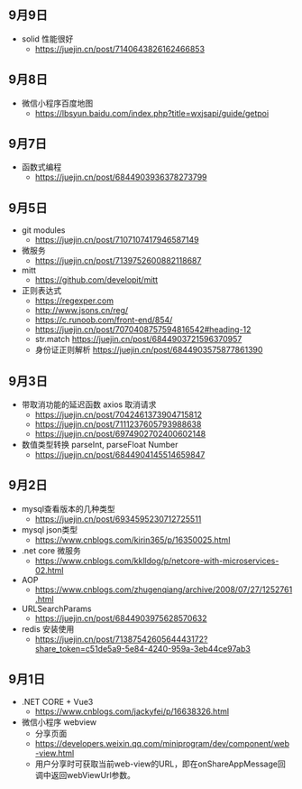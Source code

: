 
## 9月9日
- solid 性能很好
  - https://juejin.cn/post/7140643826162466853
## 9月8日
- 微信小程序百度地图
  - https://lbsyun.baidu.com/index.php?title=wxjsapi/guide/getpoi
## 9月7日
- 函数式编程
  - https://juejin.cn/post/6844903936378273799
## 9月5日
- git modules 
  - https://juejin.cn/post/7107107417946587149
- 微服务
  - https://juejin.cn/post/7139752600882118687
- mitt 
  - https://github.com/developit/mitt
- 正则表达式
  - https://regexper.com
  - http://www.jsons.cn/reg/
  - https://c.runoob.com/front-end/854/
  - https://juejin.cn/post/7070408757594816542#heading-12
  - str.match https://juejin.cn/post/6844903721596370957
  - 身份证正则解析 https://juejin.cn/post/6844903575877861390
## 9月3日
- 带取消功能的延迟函数  axios 取消请求
  - https://juejin.cn/post/7042461373904715812
  - https://juejin.cn/post/7111237605793988638
  - https://juejin.cn/post/6974902702400602148
- 数值类型转换 parseInt, parseFloat Number
  - https://juejin.cn/post/6844904145514659847
## 9月2日
- mysql查看版本的几种类型
  - https://juejin.cn/post/6934595230712725511
- mysql json类型
  - https://www.cnblogs.com/kirin365/p/16350025.html
- .net core 微服务
  - https://www.cnblogs.com/kklldog/p/netcore-with-microservices-02.html
- AOP 
  - https://www.cnblogs.com/zhugenqiang/archive/2008/07/27/1252761.html
- URLSearchParams
  - https://juejin.cn/post/6844903975628570632
- redis 安装使用
  - https://juejin.cn/post/7138754260564443172?share_token=c51de5a9-5e84-4240-959a-3eb44ce97ab3
## 9月1日
- .NET CORE + Vue3
  - https://www.cnblogs.com/jackyfei/p/16638326.html
- 微信小程序 webview  
  - 分享页面
  - https://developers.weixin.qq.com/miniprogram/dev/component/web-view.html
  - 用户分享时可获取当前web-view的URL，即在onShareAppMessage回调中返回webViewUrl参数。